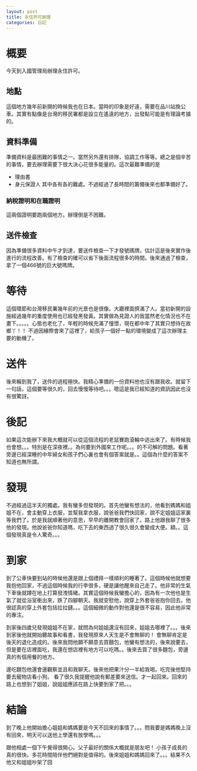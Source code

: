 ```yaml
---
layout: post
title: 永住許可辦理
categories: 日記
---
```

# 概要
今天到入國管理局辦理永住許可。
## 地點
這個地方幾年前新開的時候我也在日本。當時的印象是好遠，需要在品川站換公車。其實有點像是台灣的移民署都是設立在遙遠的地方，出發點可能是有理論考據的。

## 資料準備

準備資料是最困難的事情之一。當然另外還有排隊，協調工作等等。總之是個辛苦的事情，要去辦理需要下很大決心花很多能量的。這次最難準備的是
- 理由書
- 身元保證人
其中各有各的難處。不過經過了長時間的籌備後來也都準備好了。

### 納稅證明和在職證明
這兩個證明要跑兩個地方。辦理倒是不困難。

## 送件檢查
因為準備很多資料中午才到達，要送件檢查一下才發號碼牌。估計這是後來實作後進行的流程改善。有了檢查的確可以省下後面流程很多的時間。後來通過了檢查，拿了一個466號的巨大號嗎牌。

# 等待

這個環節和台灣移民署幾年前的光景也是很像。大廳裡面擠滿了人。當初新開的設施經過幾年的重度使用也已經發黑發黃。其實做為見證人的我當然老化情況也不在畫下。。。。。心態也老化了，年輕的時候充滿了憧憬，現在都中年了其實只想待在故鄉丫！！ 不過因緣際會來了這裡了，給孩子一個好一點的環境變成了這次辦理主要的動機了。

# 送件

後來輪到我了，送件的過程極快。我精心準備的一份資料他也沒有跟我收。就留下一句話，這個要等很久的，回去慢慢等待吧。。。嗯這是我已經知道的資訊因此也沒有很驚訝。

# 後記

如果這次能辦下來我大概就可以從這個流程的老鼠賽跑滾輪中逃出來了。有時候我也會想。。。特別是在深夜裡。。為何要到外國來工作呢。。。的不可解的問題。看著旁邊已經深睡的中年婦女和孩子們心裏也會有個答案就是。。這個為什麼的答案不知道也無所謂。 


# 發現
不過經過這半天的獨處。我有蠻多但發現的。首先他蠻有想法的，他看到媽媽和姐姐不在，會主動穿上衣服，並幫我拿衣服，說爸爸我們快回家，說不定姐姐這家裏等我們了。於是我就順著他的意思，早早的離開教會回家了。路上他跟我聊了很多他的發現。他說爸爸你知道嗎，吃下去的東西過了很久很久會變成大便。額。。這個發現真是令人驚奇。。。

# 到家

到了公車快要到站的時候他還是跟上個禮拜一樣順利的睡著了。這個時候他就想要我抱他回家，不過這個時候我的行李很多，硬是讓他醒來自己走了。他非常的生氣下車後就蹲在地上打算發洩情緒。其實這個時候我蠻擔心的，因為有一次他也是生氣了就從浴室衝出來，跌了四腳朝天。我就安慰他，說穿上外套爸爸抱你回去。他很認真的穿上外套包括拉拉鏈。。。這個細微的動作對他還是很不容易，因此他非常的專注。

到家後四歲兒發現姐姐不在家，就問為何姐姐還沒有回來，姐姐去哪裡了。。。後來到家後他就開始聽故事和看書，我發現原來人天生是不會無聊的！ 會無聊肯定是後天的退化造成的。後來我問他願不願意去買麵包，他蠻有想法的，後來說要去，但是要在店裡面吃，我還在想店裡有地方可以吃嗎。。後來去買了很多麵包，旁邊真的有個用餐的地方。

邊吃麵包他還會邊觀察並且和我聊天。後來他把果汁分一半給我喝。吃完後他堅持要去寵物店看小狗。 看了很久我提醒他說有郵差要來送信。才一起回來。回來的路上也想到了姐姐，說姐姐應該在路上快要到家了把。。。
# 結論
到了晚上他開始擔心姐姐和媽媽要是今天不回來的事情了。。。問我要是媽媽晚上沒有回來，明天可以送他上學還有放學嗎。。。

跟他相處一個下午覺得很開心。父子最好的關係大概就是朋友吧！ 小孩子成長的真的很快。多花時間陪伴他們絕對是值得的。後來姐姐和媽媽回來了。。。結果不久他又和姐姐吵架了囧

